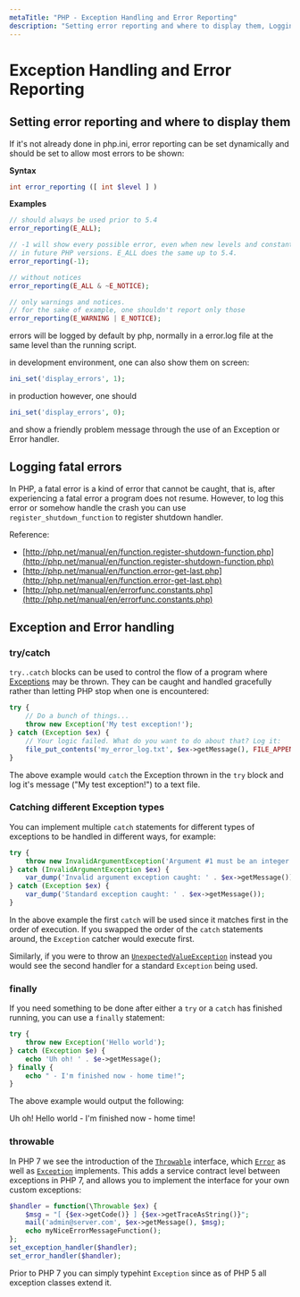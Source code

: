 ```yaml
---
metaTitle: "PHP - Exception Handling and Error Reporting"
description: "Setting error reporting and where to display them, Logging fatal errors, Exception and Error handling"
---
```


# Exception Handling and Error Reporting



## Setting error reporting and where to display them


If it's not already done in php.ini, error reporting can be set dynamically and should be set to allow most errors to be shown:

**Syntax**

```php
int error_reporting ([ int $level ] )

```

**Examples**

```php
// should always be used prior to 5.4
error_reporting(E_ALL);

// -1 will show every possible error, even when new levels and constants are added 
// in future PHP versions. E_ALL does the same up to 5.4.
error_reporting(-1);

// without notices
error_reporting(E_ALL & ~E_NOTICE);

// only warnings and notices.
// for the sake of example, one shouldn't report only those
error_reporting(E_WARNING | E_NOTICE);

```

errors will be logged by default by php, normally in a error.log file at the same level than the running script.

in development environment, one can also show them on screen:

```php
ini_set('display_errors', 1);

```

in production however, one should

```php
ini_set('display_errors', 0);

```

and show a friendly problem message through the use of an Exception or Error handler.



## Logging fatal errors


In PHP, a fatal error is a kind of error that cannot be caught, that is, after experiencing a fatal error a program does not resume. However, to log this error or somehow handle the crash you can use `register_shutdown_function` to register shutdown handler.

Reference:

- [http://php.net/manual/en/function.register-shutdown-function.php](http://php.net/manual/en/function.register-shutdown-function.php)
- [http://php.net/manual/en/function.error-get-last.php](http://php.net/manual/en/function.error-get-last.php)
- [http://php.net/manual/en/errorfunc.constants.php](http://php.net/manual/en/errorfunc.constants.php)



## Exception and Error handling


### try/catch

`try..catch` blocks can be used to control the flow of a program where [Exceptions](http://php.net/manual/en/language.exceptions.php) may be thrown. They can be caught and handled gracefully rather than letting PHP stop when one is encountered:

```php
try {
    // Do a bunch of things...
    throw new Exception('My test exception!');
} catch (Exception $ex) {
    // Your logic failed. What do you want to do about that? Log it:
    file_put_contents('my_error_log.txt', $ex->getMessage(), FILE_APPEND);
}

```

The above example would `catch` the Exception thrown in the `try` block and log it's message ("My test exception!") to a text file.

### Catching different Exception types

You can implement multiple `catch` statements for different types of exceptions to be handled in different ways, for example:

```php
try {
    throw new InvalidArgumentException('Argument #1 must be an integer!');
} catch (InvalidArgumentException $ex) {
    var_dump('Invalid argument exception caught: ' . $ex->getMessage());
} catch (Exception $ex) {
    var_dump('Standard exception caught: ' . $ex->getMessage());
}

```

In the above example the first `catch` will be used since it matches first in the order of execution. If you swapped the order of the `catch` statements around, the `Exception` catcher would execute first.

Similarly, if you were to throw an [`UnexpectedValueException`](http://php.net/manual/en/class.unexpectedvalueexception.php) instead you would see the second handler for a standard `Exception` being used.

### finally

If you need something to be done after either a `try` or a `catch` has finished running, you can use a `finally` statement:

```php
try {
    throw new Exception('Hello world');
} catch (Exception $e) {
    echo 'Uh oh! ' . $e->getMessage();
} finally {
    echo " - I'm finished now - home time!";
}

```

The above example would output the following:

> 
Uh oh! Hello world - I'm finished now - home time!


### throwable

In PHP 7 we see the introduction of the [`Throwable`](http://php.net/manual/en/class.throwable.php) interface, which [`Error`](http://php.net/manual/en/class.error.php) as well as [`Exception`](http://php.net/manual/en/class.exception.php) implements. This adds a service contract level between exceptions in PHP 7, and allows you to implement the interface for your own custom exceptions:

```php
$handler = function(\Throwable $ex) {
    $msg = "[ {$ex->getCode()} ] {$ex->getTraceAsString()}";
    mail('admin@server.com', $ex->getMessage(), $msg);
    echo myNiceErrorMessageFunction();
};
set_exception_handler($handler);
set_error_handler($handler);

```

Prior to PHP 7 you can simply typehint `Exception` since as of PHP 5 all exception classes extend it.

